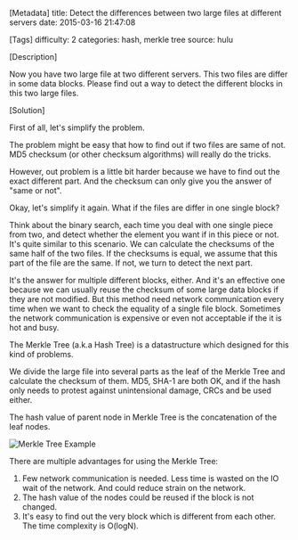 [Metadata]
title: Detect the differences between two large files at different servers
date: 2015-03-16 21:47:08 

[Tags]
difficulty: 2
categories: hash, merkle tree
source: hulu

[Description]

Now you have two large file at two different servers. This two files are differ in some data blocks. Please find out a way to detect the different blocks in this two large files.

[Solution]

First of all, let's simplify the problem.

The problem might be easy that how to find out if two files are same of not. MD5 checksum (or other checksum algorithms) will really do the tricks.

However, out problem is a little bit harder because we have to find out the exact different part. And the checksum can only give you the answer of "same or not".

Okay, let's simplify it again. What if the files are differ in one single block?

Think about the binary search, each time you deal with one single piece from two, and detect whether the element you want if in this piece or not. It's quite similar to this scenario. We can calculate the checksums of the same half of the two files. If the checksums is equal, we assume that this part of the file are the same. If not, we turn to detect the next part.

It's the answer for multiple different blocks, either. And it's an effective one because we can usually reuse the checksum of some large data blocks if they are not modified. But this method need network communication every time when we want to check the equality of a single file block. Sometimes the network communication is expensive or even not acceptable if the it is hot and busy.

The Merkle Tree (a.k.a Hash Tree) is a datastructure which designed for this kind of problems. 

We divide the large file into several parts as the leaf of the Merkle Tree and calculate the checksum of them. MD5, SHA-1 are both OK, and if the hash only needs to protest against unintensional damage, CRCs and be used either.

The hash value of parent node in Merkle Tree is the concatenation of the leaf nodes. 

![Merkle Tree Example][1]

There are multiple advantages for using the Merkle Tree:

1. Few network communication is needed. Less time is wasted on the IO wait of the network. And could reduce strain on the network.
2. The hash value of the nodes could be reused if the block is not changed.
3. It's easy to find out the very block which is different from each other. The time complexity is O(logN).

[1]: http://wizmann-pic.qiniudn.com/2b69974b21750e158c6fbceeb4206383
